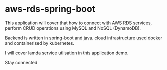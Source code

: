 # aws-rds-spring-boot

This application will cover that how to connect with AWS RDS services, perform CRUD operations using MySQL and NoSQL (DynamoDB).

Backend is written in spring-boot and java.
cloud infrastructure used docker and containerised by kubernetes.

I will cover lamda service utlisation in this application demo.

Stay connected 
